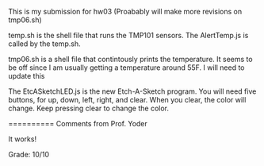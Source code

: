 This is my submission for hw03 (Proabably will make more revisions on tmp06.sh)

temp.sh is the shell file that runs the TMP101 sensors. The AlertTemp.js is called by the temp.sh.

tmp06.sh is a shell file that contintously prints the temperature. It seems to be off since I am usually getting a temperature around 55F. I will need to update this 

The EtcASketchLED.js is the new Etch-A-Sketch program. You will need five buttons, for up, down, left, right, and clear. When you clear, the color will change. Keep pressing clear to change the color.


==========
Comments from Prof. Yoder

It works!

Grade:  10/10
